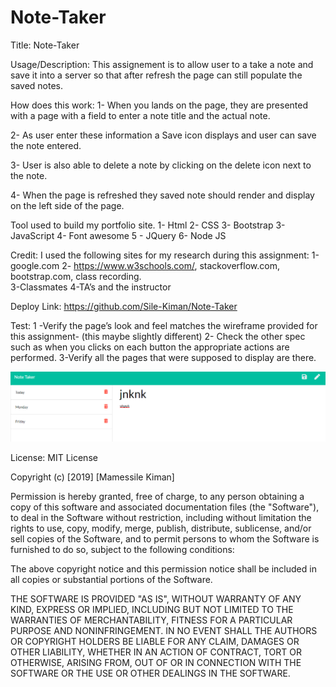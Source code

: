 # Note-Taker

Title: Note-Taker

Usage/Description:
This assignement  is to allow user to a take a note and save it into a server so that after refresh the page can still populate the saved notes. 

How does this work:
1- When  you lands on the page, they are presented with a page with a field to enter a note title and the actual note. 

2- As user enter these information a Save icon displays and user can save the note entered.  

3- User is also able to delete a note by clicking on the delete icon next to the note. 

4- When the page is refreshed they  saved note should render and display on the left side of the page. 

 
Tool used to build my portfolio site.
1-	Html 
2-	CSS 
3-  Bootstrap
3-	JavaScript 
4- Font awesome
5 - JQuery 
6- Node JS 

Credit:
I used the following sites for my  research  during this assignment:
1-google.com
2- https://www.w3schools.com/, stackoverflow.com, bootstrap.com, class recording.    
3-Classmates
4-TA’s and the instructor 

Deploy Link:
https://github.com/Sile-Kiman/Note-Taker 


Test:
1 -Verify the page’s  look and feel matches the wireframe provided for this assignment- (this maybe slightly different) 
2- Check the other spec such as when you clicks on each button the appropriate actions are performed. 
3-Verify all the pages that were supposed to display are there. 

![Image of the Site:](https://github.com/Sile-Kiman/Note-Taker/blob/master/public/assets/Capture.PNG)
 

License:
MIT License

Copyright (c) [2019] [Mamessile Kiman]

Permission is hereby granted, free of charge, to any person obtaining a copy
of this software and associated documentation files (the "Software"), to deal
in the Software without restriction, including without limitation the rights
to use, copy, modify, merge, publish, distribute, sublicense, and/or sell
copies of the Software, and to permit persons to whom the Software is
furnished to do so, subject to the following conditions:

The above copyright notice and this permission notice shall be included in all
copies or substantial portions of the Software.

THE SOFTWARE IS PROVIDED "AS IS", WITHOUT WARRANTY OF ANY KIND, EXPRESS OR
IMPLIED, INCLUDING BUT NOT LIMITED TO THE WARRANTIES OF MERCHANTABILITY,
FITNESS FOR A PARTICULAR PURPOSE AND NONINFRINGEMENT. IN NO EVENT SHALL THE
AUTHORS OR COPYRIGHT HOLDERS BE LIABLE FOR ANY CLAIM, DAMAGES OR OTHER
LIABILITY, WHETHER IN AN ACTION OF CONTRACT, TORT OR OTHERWISE, ARISING FROM,
OUT OF OR IN CONNECTION WITH THE SOFTWARE OR THE USE OR OTHER DEALINGS IN THE
SOFTWARE.


